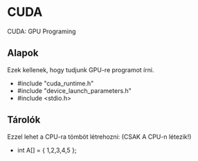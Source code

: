 # CUDA
CUDA: GPU Programing

## Alapok

Ezek kellenek, hogy tudjunk GPU-re programot írni.
- #include "cuda_runtime.h"
- #include "device_launch_parameters.h"
- #include <stdio.h>

## Tárolók

Ezzel lehet a CPU-ra tömböt létrehozni: (CSAK A CPU-n létezik!)
- int A[] = { 1,2,3,4,5 };
